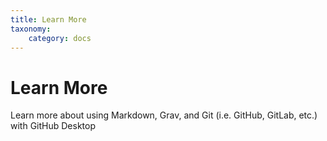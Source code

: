```yaml
---
title: Learn More
taxonomy:
    category: docs
---
```


# Learn More

Learn more about using Markdown, Grav, and Git (i.e. GitHub, GitLab, etc.) with GitHub Desktop
